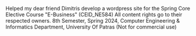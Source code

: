 Helped my dear friend Dimitris develop a wordpress site for the Spring Core Elective Course "E-Business" (CEID_NE584) 
All content rights go to their respected owners.
8th Semester, Spring 2024, Computer Engineering & Informatics Department, University Of Patras
(Not for commercial use)
